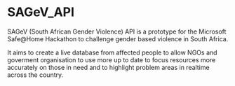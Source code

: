 # SAGeV_API

SAGeV (South African Gender Violence) API is a prototype for the Microsoft Safe@Home Hackathon to challenge gender based violence in South Africa. 

It aims to create a live database from affected people to allow NGOs and goverment organisation to use more up to date to focus resources more accurately on those in need and to highlight problem areas in realtime across the country.
